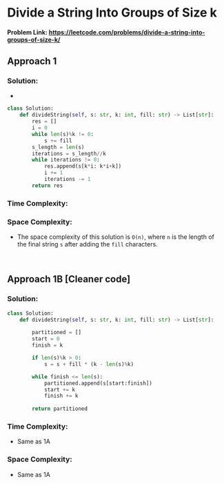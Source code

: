 # Divide a String Into Groups of Size k

#### Problem Link: https://leetcode.com/problems/divide-a-string-into-groups-of-size-k/

## Approach 1 

### Solution:
* 

```py
class Solution:
    def divideString(self, s: str, k: int, fill: str) -> List[str]:
        res = []
        i = 0
        while len(s)%k != 0:
            s += fill
        s_length = len(s)
        iterations = s_length//k
        while iterations != 0:
            res.append(s[k*i: k*i+k])
            i += 1
            iterations -= 1
        return res
```

### Time Complexity:

### Space Complexity:
* The space complexity of this solution is `O(n)`, where `n` is the length of the final string `s` after adding the `fill` characters.
<br>

## Approach 1B [Cleaner code] 

### Solution:

```py
class Solution:
    def divideString(self, s: str, k: int, fill: str) -> List[str]:
        
        partitioned = []
        start = 0
        finish = k

        if len(s)%k > 0:
            s = s + fill * (k - len(s)%k)

        while finish <= len(s):
            partitioned.append(s[start:finish])
            start += k
            finish += k
            
        return partitioned
```

### Time Complexity:
* Same as 1A

### Space Complexity:
* Same as 1A
